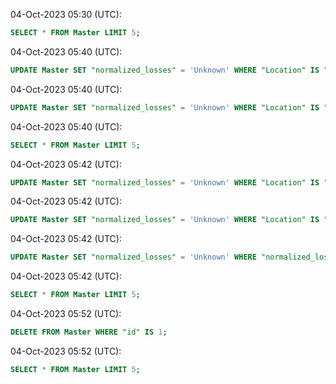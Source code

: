 04-Oct-2023 05:30 (UTC):
```sql
SELECT * FROM Master LIMIT 5;
```


04-Oct-2023 05:40 (UTC):
```sql
UPDATE Master SET "normalized_losses" = 'Unknown' WHERE "Location" IS "?";
```


04-Oct-2023 05:40 (UTC):
```sql
UPDATE Master SET "normalized_losses" = 'Unknown' WHERE "Location" IS "?";
```


04-Oct-2023 05:40 (UTC):
```sql
SELECT * FROM Master LIMIT 5;
```


04-Oct-2023 05:42 (UTC):
```sql
UPDATE Master SET "normalized_losses" = 'Unknown' WHERE "Location" IS "?";
```


04-Oct-2023 05:42 (UTC):
```sql
UPDATE Master SET "normalized_losses" = 'Unknown' WHERE "Location" IS "?";
```


04-Oct-2023 05:42 (UTC):
```sql
UPDATE Master SET "normalized_losses" = 'Unknown' WHERE "normalized_losses" IS "?";
```


04-Oct-2023 05:42 (UTC):
```sql
SELECT * FROM Master LIMIT 5;
```


04-Oct-2023 05:52 (UTC):
```sql
DELETE FROM Master WHERE "id" IS 1;
```


04-Oct-2023 05:52 (UTC):
```sql
SELECT * FROM Master LIMIT 5;
```


